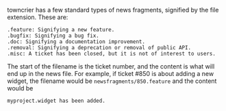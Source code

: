towncrier has a few standard types of news fragments,
signified by the file extension. These are:

    .feature: Signifying a new feature.
    .bugfix: Signifying a bug fix.
    .doc: Signifying a documentation improvement.
    .removal: Signifying a deprecation or removal of public API.
    .misc: A ticket has been closed, but it is not of interest to users.

The start of the filename is the ticket number, and the content is what will
end up in the news file. For example, if ticket #850 is about adding a new
widget, the filename would be `newsfragments/850.feature` and the
content would be
```
myproject.widget has been added.
```

